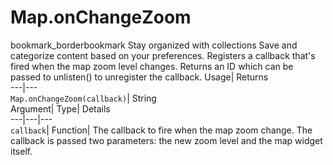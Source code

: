  
#  Map.onChangeZoom
bookmark_borderbookmark Stay organized with collections  Save and categorize content based on your preferences. 
Registers a callback that's fired when the map zoom level changes. 
Returns an ID which can be passed to unlisten() to unregister the callback.
Usage| Returns  
---|---  
`Map.onChangeZoom(callback)`| String  
Argument| Type| Details  
---|---|---  
`callback`| Function| The callback to fire when the map zoom change. The callback is passed two parameters: the new zoom level and the map widget itself.  

